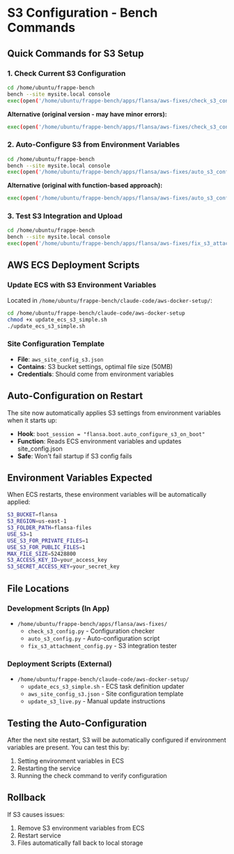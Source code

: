 # S3 Configuration - Bench Commands

## Quick Commands for S3 Setup

### 1. Check Current S3 Configuration
```bash
cd /home/ubuntu/frappe-bench
bench --site mysite.local console
exec(open('/home/ubuntu/frappe-bench/apps/flansa/aws-fixes/check_s3_config_simple.py').read())
```

**Alternative (original version - may have minor errors):**
```bash
exec(open('/home/ubuntu/frappe-bench/apps/flansa/aws-fixes/check_s3_config.py').read())
```

### 2. Auto-Configure S3 from Environment Variables
```bash
cd /home/ubuntu/frappe-bench  
bench --site mysite.local console
exec(open('/home/ubuntu/frappe-bench/apps/flansa/aws-fixes/auto_s3_config_simple.py').read())
```

**Alternative (original with function-based approach):**
```bash
exec(open('/home/ubuntu/frappe-bench/apps/flansa/aws-fixes/auto_s3_config.py').read())
```

### 3. Test S3 Integration and Upload
```bash
cd /home/ubuntu/frappe-bench
bench --site mysite.local console  
exec(open('/home/ubuntu/frappe-bench/apps/flansa/aws-fixes/fix_s3_attachment_config.py').read())
```

## AWS ECS Deployment Scripts

### Update ECS with S3 Environment Variables
Located in `/home/ubuntu/frappe-bench/claude-code/aws-docker-setup/`:

```bash
cd /home/ubuntu/frappe-bench/claude-code/aws-docker-setup
chmod +x update_ecs_s3_simple.sh
./update_ecs_s3_simple.sh
```

### Site Configuration Template
- **File**: `aws_site_config_s3.json`
- **Contains**: S3 bucket settings, optimal file size (50MB)
- **Credentials**: Should come from environment variables

## Auto-Configuration on Restart

The site now automatically applies S3 settings from environment variables when it starts up:

- **Hook**: `boot_session = "flansa.boot.auto_configure_s3_on_boot"`
- **Function**: Reads ECS environment variables and updates site_config.json
- **Safe**: Won't fail startup if S3 config fails

## Environment Variables Expected

When ECS restarts, these environment variables will be automatically applied:

```bash
S3_BUCKET=flansa
S3_REGION=us-east-1  
S3_FOLDER_PATH=flansa-files
USE_S3=1
USE_S3_FOR_PRIVATE_FILES=1
USE_S3_FOR_PUBLIC_FILES=1
MAX_FILE_SIZE=52428800
S3_ACCESS_KEY_ID=your_access_key
S3_SECRET_ACCESS_KEY=your_secret_key
```

## File Locations

### Development Scripts (In App)
- `/home/ubuntu/frappe-bench/apps/flansa/aws-fixes/`
  - `check_s3_config.py` - Configuration checker
  - `auto_s3_config.py` - Auto-configuration script  
  - `fix_s3_attachment_config.py` - S3 integration tester

### Deployment Scripts (External)
- `/home/ubuntu/frappe-bench/claude-code/aws-docker-setup/`
  - `update_ecs_s3_simple.sh` - ECS task definition updater
  - `aws_site_config_s3.json` - Site configuration template
  - `update_s3_live.py` - Manual update instructions

## Testing the Auto-Configuration

After the next site restart, S3 will be automatically configured if environment variables are present. You can test this by:

1. Setting environment variables in ECS
2. Restarting the service  
3. Running the check command to verify configuration

## Rollback

If S3 causes issues:
1. Remove S3 environment variables from ECS
2. Restart service  
3. Files automatically fall back to local storage